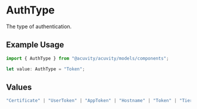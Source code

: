 # AuthType

The type of authentication.

## Example Usage

```typescript
import { AuthType } from "@acuvity/acuvity/models/components";

let value: AuthType = "Token";
```

## Values

```typescript
"Certificate" | "UserToken" | "AppToken" | "Hostname" | "Token" | "TierToken" | "External"
```